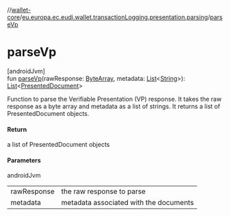 //[wallet-core](../../index.md)/[eu.europa.ec.eudi.wallet.transactionLogging.presentation.parsing](index.md)/[parseVp](parse-vp.md)

# parseVp

[androidJvm]\
fun [parseVp](parse-vp.md)(rawResponse: [ByteArray](https://kotlinlang.org/api/latest/jvm/stdlib/kotlin-stdlib/kotlin/-byte-array/index.html), metadata: [List](https://kotlinlang.org/api/latest/jvm/stdlib/kotlin-stdlib/kotlin.collections/-list/index.html)&lt;[String](https://kotlinlang.org/api/latest/jvm/stdlib/kotlin-stdlib/kotlin/-string/index.html)&gt;): [List](https://kotlinlang.org/api/latest/jvm/stdlib/kotlin-stdlib/kotlin.collections/-list/index.html)&lt;[PresentedDocument](../eu.europa.ec.eudi.wallet.transactionLogging.presentation/-presented-document/index.md)&gt;

Function to parse the Verifiable Presentation (VP) response. It takes the raw response as a byte array and metadata as a list of strings. It returns a list of PresentedDocument objects.

#### Return

a list of PresentedDocument objects

#### Parameters

androidJvm

| | |
|---|---|
| rawResponse | the raw response to parse |
| metadata | metadata associated with the documents |
